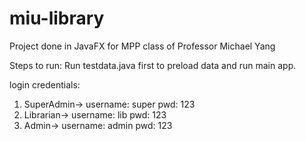 # miu-library
Project done in JavaFX for MPP class of Professor Michael Yang

Steps to run:
Run testdata.java first to preload data and run main app. 

login credentials:
1. SuperAdmin-> username: super pwd: 123
2. Librarian-> username: lib pwd: 123
3. Admin-> username: admin pwd: 123
